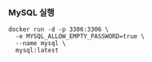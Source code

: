 ### MySQL 실행

``` shell
docker run -d -p 3306:3306 \
  -e MYSQL_ALLOW_EMPTY_PASSWORD=true \
  --name mysql \
  mysql:latest
```
